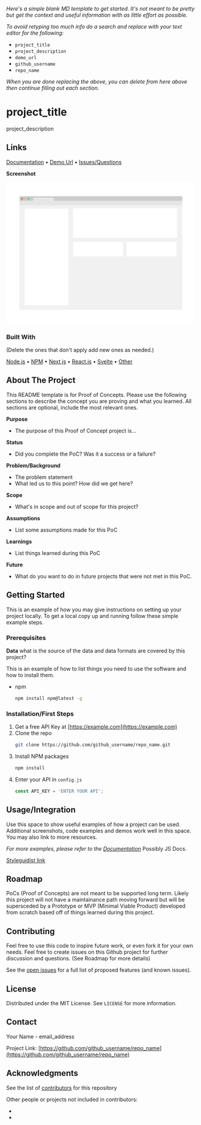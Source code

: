 *Here's a simple blank MD template to get started. It's not meant to be pretty but get the context and useful information with as little effort as possible.*

*To avoid retyping too much info do a search and replace with your text editor for the following:*
  - `project_title`
  - `project_description`
  - `demo_url`
  - `github_username`
  - `repo_name`

*When you are done replacing the above, you can delete from here above then continue filling out each section.*

# project_title

project_description

## Links

[Documentation](https://github.com/github_username/repo_name) • 
[Demo Url](demo_url) • 
[Issues/Questions](https://github.com/github_username/repo_name/issues)

**Screenshot**

![Product Name Screen Shot](images/screenshot.png)


### Built With 
(Delete the ones that don't apply add new ones as needed.)

[Node.js](https://nodejs.org/) •
[NPM](https://www.npmjs.com/) •
[Next.js](https://nextjs.org/) •
[React.js](https://reactjs.org/) •
[Svelte](https://svelte.dev/) •
[Other](https://other.com) 

## About The Project

This README template is for Proof of Concepts. Please use the following sections to describe the concept you are proving and what you learned. All sections are optional, include the most relevant ones. 

**Purpose**
- The purpose of this Proof of Concept project is...

**Status**
- Did you complete the PoC? Was it a success or a failure?

**Problem/Background**
- The problem statement
- What led us to this point? How did we get here?

**Scope**
- What's in scope and out of scope for this project?

**Assumptions**
- List some assumptions made for this PoC

**Learnings**
- List things learned during this PoC

**Future**
- What do you want to do in future projects that were not met in this PoC.

## Getting Started

This is an example of how you may give instructions on setting up your project locally.
To get a local copy up and running follow these simple example steps.

### Prerequisites

**Data**
what is the source of the data and data formats are covered by this project?

This is an example of how to list things you need to use the software and how to install them.
* npm
  ```sh
  npm install npm@latest -g
  ```

### Installation/First Steps

1. Get a free API Key at [https://example.com](https://example.com)
2. Clone the repo
   ```sh
   git clone https://github.com/github_username/repo_name.git
   ```
3. Install NPM packages
   ```sh
   npm install
   ```
4. Enter your API in `config.js`
   ```js
   const API_KEY = 'ENTER YOUR API';
   ```

## Usage/Integration

Use this space to show useful examples of how a project can be used. Additional screenshots, code examples and demos work well in this space. You may also link to more resources.

_For more examples, please refer to the [Documentation](https://example.com)_  Possibly JS Docs. 

[Styleguidist link](https://example.netlify.app) 

## Roadmap

PoCs (Proof of Concepts) are not meant to be supported long term. Likely this project will not have a maintainance path moving forward but will be supersceded by a Prototype or MVP (Minimal Viable Product) developed from scratch based off of things learned during this project.

## Contributing

Feel free to use this code to inspire future work, or even fork it for your own needs.  Feel free to create issues on this Github project for further discussion and questions. (See Roadmap for more details)

See the [open issues](https://github.com/github_username/repo_name/issues) for a full list of proposed features (and known issues).

## License

Distributed under the MIT License. See `LICENSE` for more information.

## Contact

Your Name - email_address

Project Link: [https://github.com/github_username/repo_name](https://github.com/github_username/repo_name)

## Acknowledgments

See the list of [contributors](https://github.com/github_username/repo_name/graphs/contributors) for this repository

Other people or projects not included in contributors:
* []()
* []()
